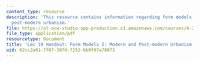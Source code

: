 ```yaml
---
content_type: resource
description: 'This resource contains information regarding form models I: modern and
  post-modern urbanism.'
file: https://ol-ocw-studio-app-production.s3.amazonaws.com/courses/4-241j-theory-of-city-form-spring-2013/02cc2a017f07307d7252bb9f07a78073_MIT4_241JS13_handout19.pdf
file_type: application/pdf
resourcetype: Document
title: 'Lec 19 Handout: Form Models I: Modern and Post-modern Urbanism'
uid: 02cc2a01-7f07-307d-7252-bb9f07a78073
---
```

